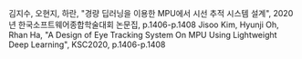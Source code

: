 김지수, 오현지, 하란, "경량 딥러닝을 이용한 MPU에서 시선 추적 시스템 설계", 2020년 한국소프트웨어종합학술대회 논문집, p.1406-p.1408
Jisoo Kim, Hyunji Oh, Rhan Ha, "A Design of Eye Tracking System  On MPU Using Lightweight Deep Learning", KSC2020, p.1406-p.1408
